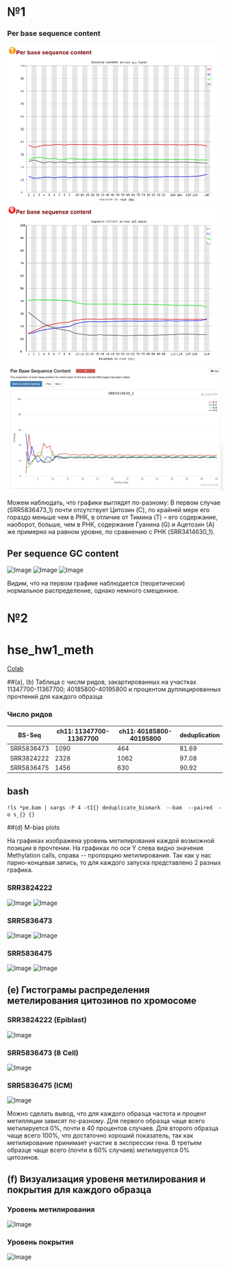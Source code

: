 # №1

### Per base sequence content
![Image](https://github.com/Vladm0z/hse_hw1_meth/blob/main/data/Pbsc%2073_1.png)
![Image](https://github.com/Vladm0z/hse_hw1_meth/blob/main/data/Pbsc%2073_2.png)
![Image](https://github.com/Vladm0z/hse_hw1_meth/blob/main/data/Pbsc%20old.png)

Можем наблюдать, что графики выглядят по-разному:
В первом случае (SRR5836473_1) почти отсутствует Цитозин (C), по крайней мере его гораздо меньше чем в РНК, в отличие от Тимина (T) – его содержание, наоборот, больше, чем в РНК, cодержание Гуанина (G) и Ацетозин (А) же примерно на равном уровне, по сравнению с РНК (SRR3414630_1).

## Per sequence GC content
![Image](https://github.com/Vladm0z/hse_hw1_meth/blob/main/data/data/PbGCc%2073_1.png)
![Image](https://github.com/Vladm0z/hse_hw1_meth/blob/main/data/data/PbGCc%2073_2.png)
![Image](https://github.com/Vladm0z/hse_hw1_meth/blob/main/data/data/PbGCc%20old.png)

Видим, что на первом графике наблюдается (теоретически) нормальное распределение, однако немного смещенное.

# №2

# hse_hw1_meth
[Colab](https://colab.research.google.com/drive/1adEVel6P7qKHvHKsaQzHZFRMijNlUubr?usp=sharing)

##(a), (b) Таблица с числм ридов, закартированных на участках 11347700-11367700; 40185800-40195800 и процентом дуплицированных прочтений для каждого образца

### Число ридов
BS-Seq | ch11: 11347700-11367700 | ch11: 40185800-40195800 | deduplication 
--- | --- | --- | ---
SRR5836473 | 1090 | 464 | 81.69
SRR3824222 | 2328 | 1062 | 97.08
SRR5836475 | 1456 | 630 | 90.92

## bash
```
!ls *pe.bam | xargs -P 4 -tI{} deduplicate_bismark  --bam  --paired  -o s_{} {}
```

##(d) M-bias plots

На графиках изображена уровень метилирования каждой возможной позиции в прочтении. На графиках по оси Y слева видно значение Methylation calls, справа -- пропорцию метилирования. Так как у нас парно-концевая запись, то для каждого запуска представлено 2 разных графика.

### SRR3824222
![Image](https://github.com/Vladm0z/hse_hw1_meth/blob/main/data/data/Bismark_M-bias%20Read_1_22.png)
![Image](https://github.com/Vladm0z/hse_hw1_meth/blob/main/data/data/Bismark_M-bias%20Read_2_22.png) 

### SRR5836473
![Image](https://github.com/Vladm0z/hse_hw1_meth/blob/main/data/data/Bismark_M-bias%20Read_1_73.png)
![Image](https://github.com/Vladm0z/hse_hw1_meth/blob/main/data/data/Bismark_M-bias%20Read_2_73.png) 

### SRR5836475
![Image](https://github.com/Vladm0z/hse_hw1_meth/blob/main/data/data/Bismark_M-bias%20Read_1_75.png)
![Image](https://github.com/Vladm0z/hse_hw1_meth/blob/main/data/data/Bismark_M-bias%20Read_2_75.png) 

## (e) Гистограмы распределения метелирования цитозинов по хромосоме
### SRR3824222 (Epiblast)
![Image](https://github.com/Vladm0z/hse_hw1_meth/blob/main/data/data/Epiblast.png)
### SRR5836473 (8 Cell)
![Image](https://github.com/Vladm0z/hse_hw1_meth/blob/main/data/data/8cell.png)
### SRR5836475 (ICM)
![Image](https://github.com/Vladm0z/hse_hw1_meth/blob/main/data/data/ICM.png)

Можно сделать вывод, что для каждого образца частота и процент метилляции зависят по-разному. Для первого образца чаще всего метилируется 0%, почти в 40 процентов случаев. Для второго образца чаще всего 100%, что достаточно хороший показатель, так как метилирование принимает участие в экспрессии гена. В третьем образце чаще всего (почти в 60% случаев) метилируется 0% цитозинов.

## (f) Визуализация уровеня метилирования и покрытия для каждого образца
### Уровень метилирования
![Image](https://github.com/Vladm0z/hse_hw1_meth/blob/main/data/data/plot_1.png)
### Уровень покрытия
![Image](https://github.com/Vladm0z/hse_hw1_meth/blob/main/data/data/plot_2.png)

